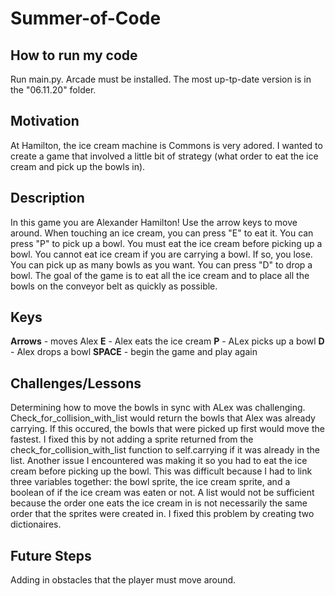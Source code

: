 # Summer-of-Code
## How to run my code
 Run main.py. Arcade must be installed. The most up-tp-date version is in the "06.11.20" folder. 
## Motivation
 At Hamilton, the ice cream machine is Commons is very adored. I wanted to create a game that involved a little bit of strategy (what order to eat the ice cream and pick up the bowls in). 
 ## Description
 In this game you are Alexander Hamilton! Use the arrow keys to move around. When touching an ice cream, you can press "E" to eat it. You can press "P" to pick up a bowl. You must eat the ice cream before picking up a bowl. You cannot eat ice cream if you are carrying a bowl. If so, you lose. You can pick up as many bowls as you want. You can press "D" to drop a bowl. The goal of the game is to eat all the ice cream and to place all the bowls on the conveyor belt as quickly as possible.
 ## Keys
 **Arrows** - moves Alex
 **E** - Alex eats the ice cream
 **P** - ALex picks up a bowl
 **D** - Alex drops a bowl
 **SPACE** - begin the game and play again
 ## Challenges/Lessons
 Determining how to move the bowls in sync with ALex was challenging. Check_for_collision_with_list would return the bowls that Alex was already carrying. If this occured, the bowls that were picked up first would move the fastest. I fixed this by not adding a sprite returned from the check_for_collision_with_list function to self.carrying if it was already in the list. 
 Another issue I encountered was making it so you had to eat the ice cream before picking up the bowl. This was difficult because I had to link three variables together: the bowl sprite, the ice cream sprite, and a boolean of if the ice cream was eaten or not. A list would not be sufficient because the order one eats the ice cream in is not necessarily the same order that the sprites were created in. I fixed this problem by creating two dictionaires. 
 ## Future Steps
 Adding in obstacles that the player must move around. 
